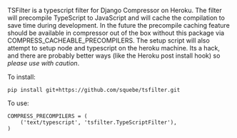 TSFilter is a typescript filter for Django Compressor on Heroku. The filter will precompile TypeScript to JavaScript and will cache the compilation to save time during development. In the future the precompile caching feature should be available in compressor out of the box without this package via COMPRESS_CACHEABLE_PRECOMPILERS. The setup script will also attempt to setup node and typescript on the heroku machine. Its a hack, and there are probably better ways (like the Heroku post install hook) so *please use with caution*.

To install:

    pip install git+https://github.com/squebe/tsfilter.git

To use:

    COMPRESS_PRECOMPILERS = (
        ('text/typescript', 'tsfilter.TypeScriptFilter'),
    )